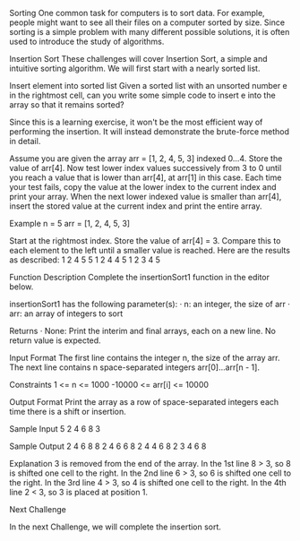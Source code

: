 Sorting
One common task for computers is to sort data. For example, people might want to see all their files on a computer sorted by size. Since sorting is a simple problem with many different possible solutions, it is often used to introduce the study of algorithms.

Insertion Sort
These challenges will cover Insertion Sort, a simple and intuitive sorting algorithm. We will first start with a nearly sorted list.

Insert element into sorted list
Given a sorted list with an unsorted number e in the rightmost cell, can you write some simple code to insert e into the array so that it remains sorted?

Since this is a learning exercise, it won't be the most efficient way of performing the insertion. It will instead demonstrate the brute-force method in detail.

Assume you are given the array arr = [1, 2, 4, 5, 3] indexed 0...4. Store the value of arr[4]. Now test lower index values successively from 3 to 0 until you reach a value that is lower than arr[4], at arr[1] in this case. Each time your test fails, copy the value at the lower index to the current index and print your array. When the next lower indexed value is smaller than arr[4], insert the stored value at the current index and print the entire array.

Example
n = 5
arr = [1, 2, 4, 5, 3]

Start at the rightmost index. Store the value of arr[4] = 3. Compare this to each element to the left until a smaller value is reached. Here are the results as described:
1 2 4 5 5
1 2 4 4 5
1 2 3 4 5

Function Description
Complete the insertionSort1 function in the editor below.

insertionSort1 has the following parameter(s):
· n: an integer, the size of arr
· arr: an array of integers to sort

Returns
· None: Print the interim and final arrays, each on a new line. No return value is expected.

Input Format
The first line contains the integer n, the size of the array arr.
The next line contains n space-separated integers arr[0]...arr[n - 1].

Constraints
1 <= n <= 1000
-10000 <= arr[i] <= 10000

Output Format
Print the array as a row of space-separated integers each time there is a shift or insertion.

Sample Input
5
2 4 6 8 3

Sample Output
2 4 6 8 8
2 4 6 6 8
2 4 4 6 8
2 3 4 6 8

Explanation
3 is removed from the end of the array.
In the 1st line 8 > 3, so 8 is shifted one cell to the right.
In the 2nd line 6 > 3, so 6 is shifted one cell to the right.
In the 3rd line 4 > 3, so 4 is shifted one cell to the right.
In the 4th line 2 < 3, so 3 is placed at position 1.

Next Challenge

In the next Challenge, we will complete the insertion sort.